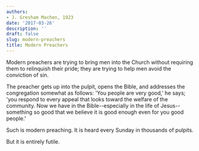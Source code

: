 ```yaml
---
authors:
- J. Gresham Machen, 1923
date: '2017-03-26'
description: ''
draft: false
slug: modern-preachers
title: Modern Preachers
---
```

Modern preachers are trying to bring men into the Church without requiring them to relinquish their pride; they are trying to help men avoid the conviction of sin.

The preacher gets up into the pulpit, opens the Bible, and addresses the congregation somewhat as follows: 'You people are very good,' he says; 'you respond to every appeal that looks toward the welfare of the community. Now we have in the Bible--especially in the life of Jesus--something so good that we believe it is good enough even for you good people.'

Such is modern preaching. It is heard every Sunday in thousands of pulpits.

But it is entirely futile.



